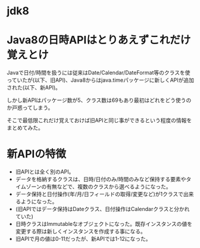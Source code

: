 # jdk8

# Java8の日時APIはとりあえずこれだけ覚えとけ

Javaで日付/時間を扱うには従来はDate/Calendar/DateFormat等のクラスを使っていたが(以下、旧API)、Java8からはjava.timeパッケージに新しくAPIが追加された(以下、新API)。

しかし新APIはパッケージ数が5、クラス数は69もあり最初はどれをどう使うのか戸惑ってしまう。

そこで最低限これだけ覚えておけば旧APIと同じ事ができるという程度の情報をまとめてみた。

# 新APIの特徴

- 旧APIとは全く別のAPI。
- データを格納するクラスは、日時/日付のみ/時間のみなど保持する要素やタイムゾーンの有無などで、複数のクラスから選べるようになった。
- データ保持と日付操作(年/月/日フィールドの取得/変更など)が1クラスで出来るようになった。
- (旧APIではデータ保持はDateクラス、日付操作はCalendarクラスと分かれていた)
- 日時クラスはImmutableなオブジェクトになった。既存インスタンスの値を変更する際は新しくインスタンスを作成する事になる。
- 旧APIで月の値は0-11だったが、新APIでは1-12になった。